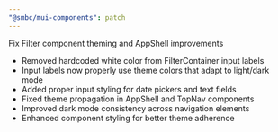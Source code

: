 ```yaml
---
"@smbc/mui-components": patch
---
```


Fix Filter component theming and AppShell improvements

- Removed hardcoded white color from FilterContainer input labels
- Input labels now properly use theme colors that adapt to light/dark mode
- Added proper input styling for date pickers and text fields
- Fixed theme propagation in AppShell and TopNav components
- Improved dark mode consistency across navigation elements
- Enhanced component styling for better theme adherence